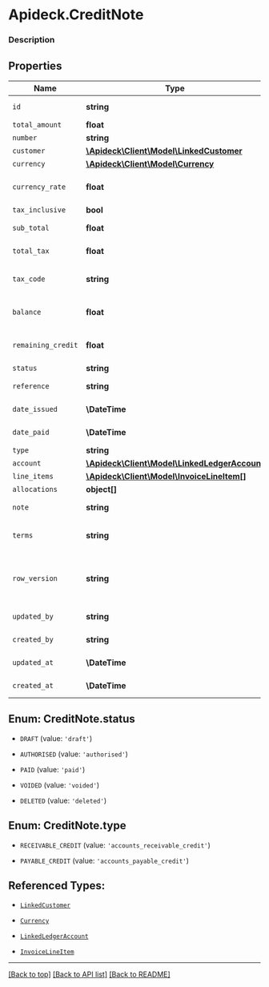 # Apideck.CreditNote

### Description

## Properties
Name | Type | Description | Notes
------------ | ------------- | ------------- | -------------
`id` | **string** | Unique identifier representing the entity | 
`total_amount` | **float** | Amount of transaction | 
`number` | **string** | Credit note number. | [optional] 
`customer` | [**\Apideck\Client\Model\LinkedCustomer**](LinkedCustomer.md) |  | [optional] 
`currency` | [**\Apideck\Client\Model\Currency**](Currency.md) |  | [optional] 
`currency_rate` | **float** | Currency Exchange Rate at the time entity was recorded/generated. | [optional] 
`tax_inclusive` | **bool** | Amounts are including tax | [optional] 
`sub_total` | **float** | Sub-total amount, normally before tax. | [optional] 
`total_tax` | **float** | Total tax amount applied to this invoice. | [optional] 
`tax_code` | **string** | Applicable tax id/code override if tax is not supplied on a line item basis. | [optional] 
`balance` | **float** | The balance reflecting any payments made against the transaction. | [optional] 
`remaining_credit` | **float** | Indicates the total credit amount still available to apply towards the payment. | [optional] 
`status` | **string** | Status of credit notes | [optional] 
`reference` | **string** | Optional reference message ie: Debit remittance detail. | [optional] 
`date_issued` | **\DateTime** | Date credit note issued - YYYY:MM::DDThh:mm:ss.sTZD | [optional] 
`date_paid` | **\DateTime** | Date credit note paid - YYYY:MM::DDThh:mm:ss.sTZD | [optional] 
`type` | **string** | Type of payment | [optional] 
`account` | [**\Apideck\Client\Model\LinkedLedgerAccount**](LinkedLedgerAccount.md) |  | [optional] 
`line_items` | [**\Apideck\Client\Model\InvoiceLineItem[]**](InvoiceLineItem.md) |  | [optional] 
`allocations` | **object[]** |  | [optional] 
`note` | **string** | Optional note to be associated with the credit note. | [optional] 
`terms` | **string** | Optional terms to be associated with the credit note. | [optional] 
`row_version` | **string** | A binary value used to detect updates to a object and prevent data conflicts. It is incremented each time an update is made to the object. | [optional] 
`updated_by` | **string** | The user who last updated the object. | [optional] 
`created_by` | **string** | The user who created the object. | [optional] 
`updated_at` | **\DateTime** | The date and time when the object was last updated. | [optional] 
`created_at` | **\DateTime** | The date and time when the object was created. | [optional] 





<a name="STATUS"></a>
## Enum: CreditNote.status


* `DRAFT` (value: `'draft'`)

* `AUTHORISED` (value: `'authorised'`)

* `PAID` (value: `'paid'`)

* `VOIDED` (value: `'voided'`)

* `DELETED` (value: `'deleted'`)




<a name="TYPE"></a>
## Enum: CreditNote.type


* `RECEIVABLE_CREDIT` (value: `'accounts_receivable_credit'`)

* `PAYABLE_CREDIT` (value: `'accounts_payable_credit'`)




## Referenced Types:



* [`LinkedCustomer`](LinkedCustomer.md)
* [`Currency`](Currency.md)












* [`LinkedLedgerAccount`](LinkedLedgerAccount.md)
* [`InvoiceLineItem`](InvoiceLineItem.md)









---

[[Back to top]](#) [[Back to API list]](../../../../README.md#documentation-for-api-endpoints) [[Back to README]](../../../../README.md)


